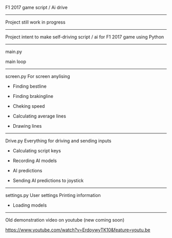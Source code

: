 F1 2017 game script / Ai drive

------------------------------

Project still work in progress

------------------------------

Project intent to make self-driving script / ai for F1 2017 game using Python

------------------------------

main.py



main loop

------------------------------

screen.py
For screen anylising


- Finding bestline

- Finding brakingline

- Cheking speed

- Calculating average lines 

- Drawing lines

------------------------------

Drive.py
Everything for driving and sending inputs


- Calculating script keys

- Recording AI models

- AI predictions

- Sending AI predictions to joystick

------------------------------

settings.py
User settings
Printing information


- Loading models
------------------------------

Old demonstration video on youtube (new coming soon)

https://www.youtube.com/watch?v=ErdoywyTK10&feature=youtu.be
